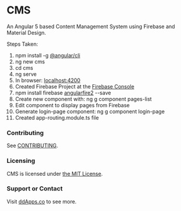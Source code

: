 # CMS
An Angular 5 based Content Management System using Firebase and Material Design. 

Steps Taken:
1. npm install -g [@angular/cli](https://cli.angular.io/)
2. ng new cms
3. cd cms 
4. ng serve
5. In browser: [localhost:4200](http://localhost:4200/)
6. Created Firebase Project at the [Firebase Console](https://console.firebase.google.com)
7. npm install firebase [angularfire2](https://github.com/angular/angularfire2) --save
8. Create new component with: ng g component pages-list
9. Edit component to display pages from Firebase
10. Generate login-page component: ng g component login-page
11. Created app-routing.module.ts file

### Contributing
See [CONTRIBUTING](CONTRIBUTING.md).

### Licensing
CMS is licensed under [the MIT License](LICENSE).

### Support or Contact
Visit [ddApps.co](http://ddapps.co) to see more.